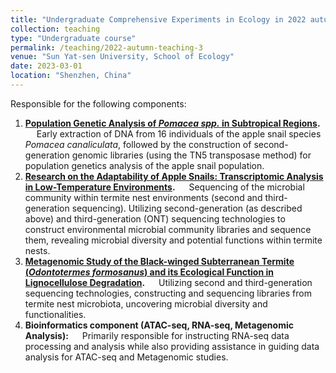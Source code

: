 ```yaml
---
title: "Undergraduate Comprehensive Experiments in Ecology in 2022 autumn semester"
collection: teaching
type: "Undergraduate course"
permalink: /teaching/2022-autumn-teaching-3
venue: "Sun Yat-sen University, School of Ecology"
date: 2023-03-01
location: "Shenzhen, China"
---
```


Responsible for the following components:
  1. **[Population Genetic Analysis of _Pomacea spp._ in Subtropical Regions](https://ziweiwuzw.github.io/Personal-Homepage/files/1.Population_Genetic.pdf).**
  &emsp; Early extraction of DNA from 16 individuals of the apple snail species _Pomacea canaliculata_, followed by the construction of second-generation genomic libraries (using the TN5 transposase method) for population genetics analysis of the apple snail population.
  2. **[Research on the Adaptability of Apple Snails: Transcriptomic Analysis in Low-Temperature Environments](https://ziweiwuzw.github.io/Personal-Homepage/files/2.Transcriptomic_Analysis.pdf).**
   &emsp; Sequencing of the microbial community within termite nest environments (second and third-generation sequencing). Utilizing second-generation (as described above) and third-generation (ONT) sequencing technologies to construct environmental microbial community libraries and sequence them, revealing microbial diversity and potential functions within termite nests.
  4. **[Metagenomic Study of the Black-winged Subterranean Termite (_Odontotermes formosanus_) and its Ecological Function in Lignocellulose Degradation](https://ziweiwuzw.github.io/Personal-Homepage/files/3.Metagenomic_Study.pdf).**
   &emsp; Utilizing second and third-generation sequencing technologies, constructing and sequencing libraries from termite nest microbiota, uncovering microbial diversity and functionalities.
  5. **Bioinformatics component (ATAC-seq, RNA-seq, Metagenomic Analysis):**
   &emsp; Primarily responsible for instructing RNA-seq data processing and analysis while also providing assistance in guiding data analysis for ATAC-seq and Metagenomic studies.


